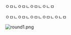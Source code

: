 ㅇㅁㄴㅇㅁㄴㅇㅁㄴㅇㄴㅁ

ㅇㅁㄴㅇㅁㄴㅇㅁㄴㅇㅁㄴㅇㄴㅁ

![round1.png](https://withme.s3.amazonaws.com/img/f4a67b95-b8b2-4617-ac00-99d3106ce178_round1.png)










